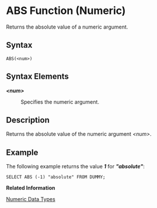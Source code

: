 <!-- loio20da27c175191014b7b3ecbd7dd130b2 -->

# ABS Function \(Numeric\)

Returns the absolute value of a numeric argument.



<a name="loio20da27c175191014b7b3ecbd7dd130b2__sql_function_abs_1sql_function_abs_syntax"/>

## Syntax

```
ABS(<num>)
```



## Syntax Elements


<dl>
<dt><b>

*<num\>*

</b></dt>
<dd>

Specifies the numeric argument.



</dd>
</dl>



<a name="loio20da27c175191014b7b3ecbd7dd130b2__sql_function_abs_1sql_function_abs_description"/>

## Description

Returns the absolute value of the numeric argument *<num\>*.



<a name="loio20da27c175191014b7b3ecbd7dd130b2__sql_function_abs_1sql_function_abs_examples"/>

## Example

The following example returns the value ***1*** for ***"absolute"***:

```
SELECT ABS (-1) "absolute" FROM DUMMY;
```

**Related Information**  


[Numeric Data Types](../numeric-data-types-4ee2f26.md "Numeric data types are used to store numeric information.")

